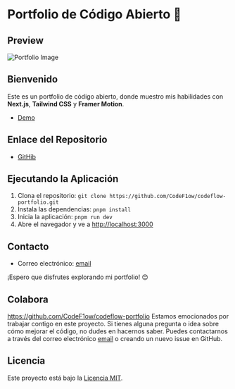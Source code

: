 # Portfolio de Código Abierto 🚀

**Preview**
------------------------

![Portfolio Image](https://i.imgur.com/MvF894k.png)

**Bienvenido**
----------------
Este es un portfolio de código abierto, donde muestro mis habilidades con **Next.js**, **Tailwind CSS** y **Framer Motion**.

* [Demo](https://flowportfolio.netlify.app/)

**Enlace del Repositorio**
-------------------------

* [GitHib](https://github.com/CodeF1ow/codeflow-portfolio)



**Ejecutando la Aplicación**
-------------------------------

1. Clona el repositorio: `git clone https://github.com/CodeF1ow/codeflow-portfolio.git`
2. Instala las dependencias: `pnpm install`
3. Inicia la aplicación: `pnpm run dev`
4. Abre el navegador y ve a [http://localhost:3000](http://localhost:3000)

**Contacto**
----------

* Correo electrónico: [email](contacto@codef1ow.es)

¡Espero que disfrutes explorando mi portfolio! 😊

**Colabora**
-------------------------
https://github.com/CodeF1ow/codeflow-portfolio
Estamos emocionados por trabajar contigo en este proyecto. Si tienes alguna pregunta o idea sobre cómo mejorar el código, no dudes en hacernos saber. Puedes contactarnos a través del correo electrónico [email](contacto@codef1ow.es) o creando un nuevo issue en GitHub.
 
**Licencia**
------------

Este proyecto está bajo la [Licencia MIT](LICENSE).
